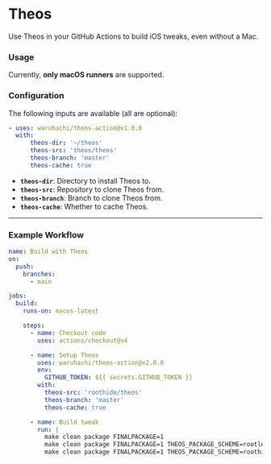 # Theos

Use Theos in your GitHub Actions to build iOS tweaks, even without a Mac.

### Usage
Currently, **only macOS runners** are supported.

### Configuration
The following inputs are available (all are optional):

```yaml
- uses: waruhachi/theos-action@v1.0.0
  with:
      theos-dir: '~/theos'
      theos-src: 'theos/theos'
      theos-branch: 'master'
      theos-cache: true
```

- **`theos-dir`**: Directory to install Theos to.
- **`theos-src`**: Repository to clone Theos from.
- **`theos-branch`**: Branch to clone Theos from.
- **`theos-cache`**: Whether to cache Theos.

---

### Example Workflow

```yaml
name: Build with Theos
on:
  push:
    branches:
      - main

jobs:
  build:
    runs-on: macos-latest

    steps:
      - name: Checkout code
        uses: actions/checkout@v4

      - name: Setup Theos
        uses: waruhachi/theos-action@v2.0.0
        env:
          GITHUB_TOKEN: ${{ secrets.GITHUB_TOKEN }}
        with:
          theos-src: 'roothide/theos'
          theos-branch: 'master'
          theos-cache: true

      - name: Build tweak
        run: |
          make clean package FINALPACKAGE=1
          make clean package FINALPACKAGE=1 THEOS_PACKAGE_SCHEME=rootless
          make clean package FINALPACKAGE=1 THEOS_PACKAGE_SCHEME=roothide
```
